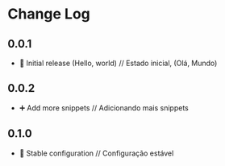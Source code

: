 # Change Log

## 0.0.1

- 🌅 Initial release (Hello, world) // Estado inicial, (Olá, Mundo)

## 0.0.2

- ➕ Add more snippets // Adicionando mais snippets

## 0.1.0

- 🪿 Stable configuration // Configuração estável